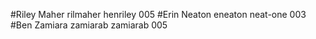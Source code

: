 #Riley Maher rilmaher henriley 005
#Erin Neaton eneaton neat-one 003
#Ben Zamiara zamiarab zamiarab 005
